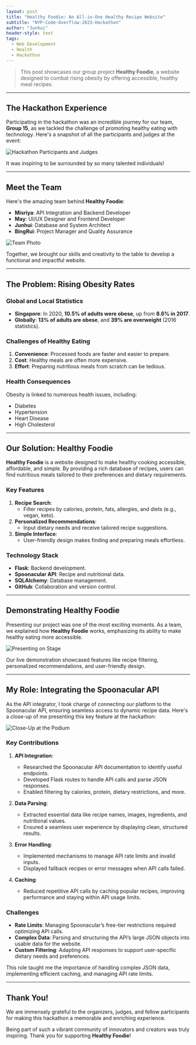 ```yaml
---
layout: post
title: "Healthy Foodie: An All-in-One Healthy Recipe Website"
subtitle: "NYP-Code-Overflow-2023-Hackathon"
author: "Junhui"
header-style: text
tags:
  - Web Development
  - Health
  - Hackathon
---
```


> This post showcases our group project **Healthy Foodie**, a website designed to combat rising obesity by offering accessible, healthy meal recipes.

---

## The Hackathon Experience

Participating in the hackathon was an incredible journey for our team, **Group 15**, as we tackled the challenge of promoting healthy eating with technology. Here's a snapshot of all the participants and judges at the event:

![Hackathon Participants and Judges](https://github.com/sirburger/sirburger.github.io/blob/1134e38e1f67e564344359233bd468931decaf13/img/in-post/NYP-Code-Overflow-2023/6O4A5846.JPG)

It was inspiring to be surrounded by so many talented individuals!

---

## Meet the Team

Here's the amazing team behind **Healthy Foodie**:
- **Misriya**: API Integration and Backend Developer
- **May**: UI/UX Designer and Frontend Developer
- **Junhui**: Database and System Architect
- **BingRui**: Project Manager and Quality Assurance

![Team Photo](https://github.com/sirburger/sirburger.github.io/blob/1134e38e1f67e564344359233bd468931decaf13/img/in-post/NYP-Code-Overflow-2023/6O4A5343.JPG)

Together, we brought our skills and creativity to the table to develop a functional and impactful website.

---

## The Problem: Rising Obesity Rates

### Global and Local Statistics
- **Singapore**: In 2020, **10.5% of adults were obese**, up from **8.6% in 2017**.
- **Globally**: **13% of adults are obese**, and **39% are overweight** (2016 statistics).

### Challenges of Healthy Eating
1. **Convenience**: Processed foods are faster and easier to prepare.
2. **Cost**: Healthy meals are often more expensive.
3. **Effort**: Preparing nutritious meals from scratch can be tedious.

### Health Consequences
Obesity is linked to numerous health issues, including:
- Diabetes
- Hypertension
- Heart Disease
- High Cholesterol

---

## Our Solution: Healthy Foodie

**Healthy Foodie** is a website designed to make healthy cooking accessible, affordable, and simple. By providing a rich database of recipes, users can find nutritious meals tailored to their preferences and dietary requirements.

### Key Features
1. **Recipe Search**:
   - Filter recipes by calories, protein, fats, allergies, and diets (e.g., vegan, keto).
2. **Personalized Recommendations**:
   - Input dietary needs and receive tailored recipe suggestions.
3. **Simple Interface**:
   - User-friendly design makes finding and preparing meals effortless.

### Technology Stack
- **Flask**: Backend development.
- **Spoonacular API**: Recipe and nutritional data.
- **SQLAlchemy**: Database management.
- **GitHub**: Collaboration and version control.

---

## Demonstrating Healthy Foodie

Presenting our project was one of the most exciting moments. As a team, we explained how **Healthy Foodie** works, emphasizing its ability to make healthy eating more accessible.

![Presenting on Stage](https://github.com/sirburger/sirburger.github.io/blob/1134e38e1f67e564344359233bd468931decaf13/img/in-post/NYP-Code-Overflow-2023/6O4A5699.JPG)

Our live demonstration showcased features like recipe filtering, personalized recommendations, and user-friendly design.

---

## My Role: Integrating the Spoonacular API

As the API integrator, I took charge of connecting our platform to the Spoonacular API, ensuring seamless access to dynamic recipe data. Here's a close-up of me presenting this key feature at the hackathon:

![Close-Up at the Podium](https://github.com/sirburger/sirburger.github.io/blob/1134e38e1f67e564344359233bd468931decaf13/img/in-post/NYP-Code-Overflow-2023/6O4A5710.JPG)

### Key Contributions
1. **API Integration**:
   - Researched the Spoonacular API documentation to identify useful endpoints.
   - Developed Flask routes to handle API calls and parse JSON responses.
   - Enabled filtering by calories, protein, dietary restrictions, and more.

2. **Data Parsing**:
   - Extracted essential data like recipe names, images, ingredients, and nutritional values.
   - Ensured a seamless user experience by displaying clean, structured results.

3. **Error Handling**:
   - Implemented mechanisms to manage API rate limits and invalid inputs.
   - Displayed fallback recipes or error messages when API calls failed.

4. **Caching**:
   - Reduced repetitive API calls by caching popular recipes, improving performance and staying within API usage limits.

### Challenges
- **Rate Limits**: Managing Spoonacular’s free-tier restrictions required optimizing API calls.
- **Complex Data**: Parsing and structuring the API’s large JSON objects into usable data for the website.
- **Custom Filtering**: Adapting API responses to support user-specific dietary needs and preferences.

This role taught me the importance of handling complex JSON data, implementing efficient caching, and managing API rate limits.

---

## Thank You!

We are immensely grateful to the organizers, judges, and fellow participants for making this hackathon a memorable and enriching experience.

Being part of such a vibrant community of innovators and creators was truly inspiring. Thank you for supporting **Healthy Foodie**!
